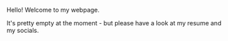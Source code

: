 Hello! Welcome to my webpage. 

It's pretty empty at the moment - but please have a look at my resume and my socials.